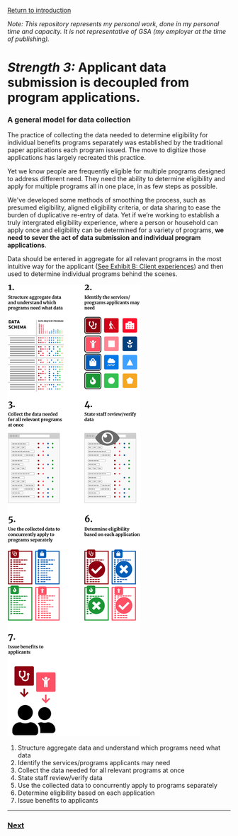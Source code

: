 [Return to introduction](index.md)

_Note: This repository represents my personal work, done in my personal time and capacity. It is not representative of GSA (my employer at the time of publishing)._

# _Strength 3:_ Applicant data submission is decoupled from program applications.

### A general model for data collection

The practice of collecting the data needed to determine eligibility for individual benefits programs separately was established by the traditional paper applications each program issued. The move to digitize those applications has largely recreated this practice.

Yet we know people are frequently eligible for multiple programs designed to address different need. They need the ability to determine eligibility and apply for multiple programs all in one place, in as few steps as possible.

We've developed some methods of smoothing the process, such as presumed eligibility, aligned eligibility criteria, or data sharing to ease the burden of duplicative re-entry of data. Yet if we’re working to establish a truly intergrated eligibility experience, where a person or household can apply once and eligibility can be determined for a variety of programs, **we need to sever the act of data submission and individual program applications**.

Data should be entered in aggregate for all relevant programs in the most intuitive way for the applicant ([See Exhibit B: Client experiences](#exhibit-b-client-experiences)) and then used to determine individual programs behind the scenes.

![Illustration visualizing the 7 points below](/concept_assets/c_illustrations.png)

1. Structure aggregate data and understand which programs need what data
2. Identify the services/programs applicants may need
3. Collect the data needed for all relevant programs at once
4. State staff review/verify data
5. Use the collected data to concurrently apply to programs separately
6. Determine eligibility based on each application
7. Issue benefits to applicants

---

### [Next](client-experiences.md)
